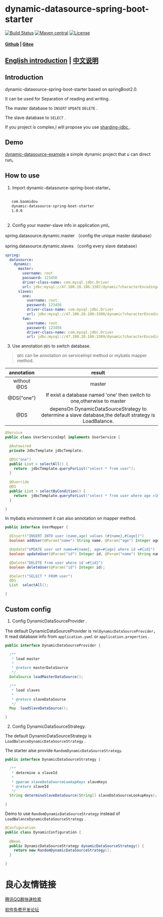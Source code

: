 # dynamic-datasource-spring-boot-starter
[![Build Status](https://www.travis-ci.org/baomidou/dynamic-datasource-spring-boot-starter.svg?branch=master)](https://www.travis-ci.org/baomidou/dynamic-datasource-spring-boot-starter)
[![Maven central](https://maven-badges.herokuapp.com/maven-central/com.baomidou/dynamic-datasource-spring-boot-starter/badge.svg)](http://mvnrepository.com/artifact/com.baomidou/dynamic-datasource-spring-boot-starter)
[![License](http://img.shields.io/:license-apache-brightgreen.svg)](http://www.apache.org/licenses/LICENSE-2.0.html)

#### [Github](https://github.com/baomidou/dynamic-datasource-spring-boot-starter) | [Gitee](https://gitee.com/baomidou/dynamic-datasource-spring-boot-starter)

## [English introduction](README.md) | [中文说明](README_zh.md)

## Introduction

dynamic-datasource-spring-boot-starter based on springBoot2.0.

It can be used for Separation of reading and writing.

The master database to `INSERT`   `UPDATE`  `DELETE` .

The slave database to `SELECT` .

If you project is complex,I will propose you use [sharding-jdbc ](https://github.com/shardingjdbc/sharding-jdbc).

## Demo 

[dynamic-datasource-example](https://gitee.com/baomidou/dynamic-datasource-example) a simple dynamic project that u can direct run。

## How to use

1. Import dynamic-datasource-spring-boot-starter。

```xml
 
   com.baomidou 
   dynamic-datasource-spring-boot-starter 
   1.0.0 
 
```
2. Config your master-slave info in application.yml。

spring.datasource.dynamic.master （config the unique master database）

spring.datasource.dynamic.slaves （config every slave database）

```yaml
spring:
  datasource:
    dynamic:
      master:
        username: root
        password: 123456
        driver-class-name: com.mysql.jdbc.Driver
        url: jdbc:mysql://47.100.20.186:3307/dynamic?characterEncoding=utf8&useSSL=false
      slaves:
        one:
          username: root
          password: 123456
          driver-class-name: com.mysql.jdbc.Driver
          url: jdbc:mysql://47.100.20.186:3308/dynamic?characterEncoding=utf8&useSSL=false
        two:
          username: root
          password: 123456
          driver-class-name: com.mysql.jdbc.Driver
          url: jdbc:mysql://47.100.20.186:3309/dynamic?characterEncoding=utf8&useSSL=false
```

3. Use annotation  `@DS`   to switch database.

>  `@DS`   can be annotation on serviceImpl method or mybatis mapper method.

| annotation  |                            result                            |
| :---------: | :----------------------------------------------------------: |
| without @DS |                            master                            |
| @DS("one")  | If exist a database named 'one' then switch to one,otherwise to master |
|     @DS     | depensOn DynamicDataSourceStrategy to determine a slave database,the default strategy is LoadBalance. |

```java
@Service
public class UserServiceImpl implements UserService {

  @Autowired
  private JdbcTemplate jdbcTemplate;

  @DS("one")
  public List > selectAll() {
    return  jdbcTemplate.queryForList("select * from user");
  }
  
  @Override
  @DS
  public List > selectByCondition() {
    return  jdbcTemplate.queryForList("select * from user where age >10");
  }

}
```
In mybatis environment it can also annotation on mapper method.

```java
public interface UserMapper {

  @Insert("INSERT INTO user (name,age) values (#{name},#{age})")
  boolean addUser(@Param("name") String name, @Param("age") Integer age);

  @Update("UPDATE user set name=#{name}, age=#{age} where id =#{id}")
  boolean updateUser(@Param("id") Integer id, @Param("name") String name, @Param("age") Integer age);

  @Delete("DELETE from user where id =#{id}")
  boolean deleteUser(@Param("id") Integer id);

  @Select("SELECT * FROM user")
  @DS
  List  selectAll();

}
```

## Custom config

1. Config DynamicDataSourceProvider .

The default DynamicDataSourceProvider is `YmlDynamicDataSourceProvider`，It read database info from `application.yaml` or `application.properties` .

```java
public interface DynamicDataSourceProvider {

  /**
   * load master
   *
   * @return masterDataSource
   */
  DataSource loadMasterDataSource();

  /**
   * load slaves
   *
   * @return slaveDataSource
   */
  Map  loadSlaveDataSource();

}
```

2. Config DynamicDataSourceStrategy.

The default DynamicDataSourceStrategy is `LoadBalanceDynamicDataSourceStrategy` . 

The starter alse provide `RandomDynamicDataSourceStrategy`.

```java
public interface DynamicDataSourceStrategy {

  /**
   * determine a slaveId
   *
   * @param slaveDataSourceLookupKeys slaveKeys
   * @return slaveId
   */
  String determineSlaveDataSource(String[] slaveDataSourceLookupKeys);

}
```

Demo to use `RandomDynamicDataSourceStrategy` instead of `LoadBalanceDynamicDataSourceStrategy` .

```java
@Configuration
public class DynamicConfiguration {
 
  @Bean
  public DynamicDataSourceStrategy dynamicDataSourceStrategy() {
    return new RandomDynamicDataSourceStrategy();
  }

}
```



 # 良心友情链接

[腾讯QQ群快速检索](http://u.720life.cn/s/8cf73f7c)

[软件免费开发论坛](http://u.720life.cn/s/bbb01dc0)
